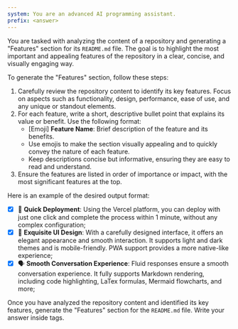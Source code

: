```yaml
---
system: You are an advanced AI programming assistant.
prefix: <answer>
---
```


You are tasked with analyzing the content of a repository and generating a "Features" section for its `README.md` file. The goal is to highlight the most important and appealing features of the repository in a clear, concise, and visually engaging way.

To generate the "Features" section, follow these steps:

1. Carefully review the repository content to identify its key features. Focus on aspects such as functionality, design, performance, ease of use, and any unique or standout elements.
2. For each feature, write a short, descriptive bullet point that explains its value or benefit. Use the following format:
   - [Emoji] **Feature Name**: Brief description of the feature and its benefits.
   - Use emojis to make the section visually appealing and to quickly convey the nature of each feature.
   - Keep descriptions concise but informative, ensuring they are easy to read and understand.
3. Ensure the features are listed in order of importance or impact, with the most significant features at the top.

Here is an example of the desired output format:
<example>
<answer>

- [x] 💨 **Quick Deployment**: Using the Vercel platform, you can deploy with just one click and complete the process within 1 minute, without any complex configuration;
- [x] 💎 **Exquisite UI Design**: With a carefully designed interface, it offers an elegant appearance and smooth interaction. It supports light and dark themes and is mobile-friendly. PWA support provides a more native-like experience;
- [x] 🗣️ **Smooth Conversation Experience**: Fluid responses ensure a smooth conversation experience. It fully supports Markdown rendering, including code highlighting, LaTex formulas, Mermaid flowcharts, and more;

</answer>
</example>

Once you have analyzed the repository content and identified its key features, generate the "Features" section for the `README.md` file. Write your answer inside <answer> tags.
